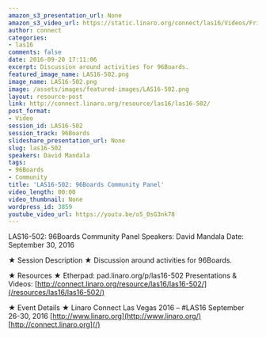 ```yaml
---
amazon_s3_presentation_url: None
amazon_s3_video_url: https://static.linaro.org/connect/las16/Videos/Friday/LAS16-502%2096Boards%20Community%20Panel.mp4
author: connect
categories:
- las16
comments: false
date: 2016-09-20 17:11:06
excerpt: Discussion around activities for 96Boards.
featured_image_name: LAS16-502.png
image_name: LAS16-502.png
image: /assets/images/featured-images/LAS16-502.png
layout: resource-post
link: http://connect.linaro.org/resource/las16/las16-502/
post_format:
- Video
session_id: LAS16-502
session_track: 96Boards
slideshare_presentation_url: None
slug: las16-502
speakers: David Mandala
tags:
- 96Boards
- Community
title: 'LAS16-502: 96Boards Community Panel'
video_length: 00:00
video_thumbnail: None
wordpress_id: 3859
youtube_video_url: https://youtu.be/o5_0sG3nk78
---
```


LAS16-502: 96Boards Community Panel
Speakers: David Mandala
Date: September 30, 2016

★ Session Description ★
Discussion around activities for 96Boards.

★ Resources ★
Etherpad: pad.linaro.org/p/las16-502
Presentations & Videos: [http://connect.linaro.org/resource/las16/las16-502/](/resources/las16/las16-502/)

★ Event Details ★
Linaro Connect Las Vegas 2016 – #LAS16
September 26-30, 2016
[http://www.linaro.org](http://www.linaro.org/)
[http://connect.linaro.org](/)